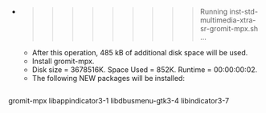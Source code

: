 * >>>>>>>>> Running inst-std-multimedia-xtra-sr-gromit-mpx.sh ...
  * After this operation, 485 kB of additional disk space will be used.
  * Install gromit-mpx.
  * Disk size = 3678516K. Space Used = 852K. Runtime = 00:00:00:02.
  * The following NEW packages will be installed:
  ```bash
gromit-mpx libappindicator3-1 libdbusmenu-gtk3-4 libindicator3-7
  ```
